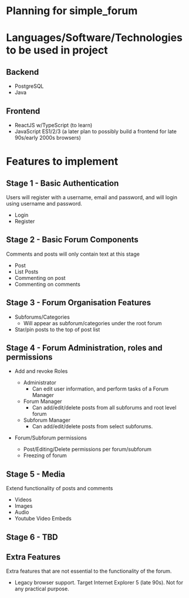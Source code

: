 

# Planning for simple_forum

# Languages/Software/Technologies to be used in project
## Backend
- PostgreSQL
- Java
 
## Frontend
- ReactJS w/TypeScript (to learn)
- JavaScript ES1/2/3 (a later plan to possibly build a frontend for late 90s/early 2000s browsers)
 
# Features to implement

## Stage 1 - Basic Authentication
Users will register with a username, email and password, and will login using username and password.
- Login
- Register

## Stage 2 - Basic Forum Components
Comments and posts will only contain text at this stage
- Post
- List Posts
- Commenting on post
- Commenting on comments

## Stage 3 - Forum Organisation Features
- Subforums/Categories
  - Will appear as subforum/categories under the root forum 
- Star/pin posts to the top of post list

## Stage 4 - Forum Administration, roles and permissions
- Add and revoke Roles
    - Administrator
      - Can edit user information, and perform tasks of a Forum Manager
    - Forum Manager
      - Can add/edit/delete posts from all subforums and root level forum
    - Subforum Manager
      - Can add/edit/delete posts from select subforums.
        
- Forum/Subforum permissions
  -   Post/Editing/Delete permissions per forum/subforum
  -   Freezing of forum

 ## Stage 5 - Media
Extend functionality of posts and comments
 - Videos
 - Images
 - Audio
 - Youtube Video Embeds

 ## Stage 6 - TBD


 ## Extra Features
 Extra features that are not essential to the functionality of the forum.
 - Legacy browser support. Target Internet Explorer 5 (late 90s). Not for any practical purpose.



